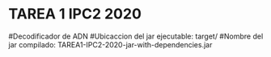 # TAREA 1 IPC2 2020

#Decodificador de ADN
#Ubicaccion del jar ejecutable: target/
#Nombre del jar compilado:  TAREA1-IPC2-2020-jar-with-dependencies.jar